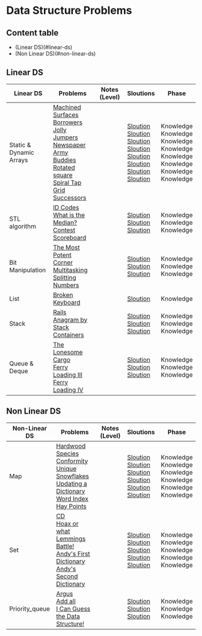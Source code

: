 # Data Structure Problems
## Content table
- (Linear DS)(#linear-ds)
- (Non Linear DS)(#non-linear-ds)


## Linear DS
Linear DS  | Problems | Notes (Level)| Sloutions| Phase
-------------| -------------   |-------------| -------------|-------------
Static & <br> Dynamic Arrays| [Machined Surfaces](https://uva.onlinejudge.org/index.php?option=com_onlinejudge&Itemid=8&page=show_problem&problem=355)<br> [Borrowers](https://uva.onlinejudge.org/index.php?option=com_onlinejudge&Itemid=8&page=show_problem&problem=166)<br>[Jolly Jumpers](https://uva.onlinejudge.org/index.php?option=com_onlinejudge&Itemid=8&page=show_problem&problem=979)<br>[Newspaper](https://uva.onlinejudge.org/index.php?option=com_onlinejudge&Itemid=8&page=show_problem&problem=2315)<br>[Army Buddies](https://uva.onlinejudge.org/index.php?option=onlinejudge&page=show_problem&problem=3778)<br> [Rotated square](https://uva.onlinejudge.org/index.php?option=onlinejudge&page=show_problem&problem=1796)<br>[Spiral Tap](https://uva.onlinejudge.org/index.php?option=onlinejudge&page=show_problem&problem=1861)<br>[Grid Successors](https://uva.onlinejudge.org/index.php?option=onlinejudge&page=show_problem&problem=2628)| <br><br><br><br><br>| [Sloution](https://github.com/basmaashouur/Competitive-Programming/blob/master/Solutions-library/data-strcture-solutions%20/414-UVa.cpp)<br>[Sloution](https://github.com/basmaashouur/Competitive-Programming/blob/master/Solutions-library/data-strcture-solutions%20/230-UVa.cpp)<br> [Sloution](https://github.com/basmaashouur/Competitive-Programming/blob/master/Solutions-library/data-strcture-solutions%20/10038-UVa.cpp)<br> [Sloution](https://github.com/basmaashouur/Competitive-Programming/blob/master/Solutions-library/data-strcture-solutions%20/11340-UVa.cpp)<br> [Sloution](https://github.com/basmaashouur/Competitive-Programming/blob/master/Solutions-library/data-strcture-solutions%20/12356-UVa.cpp)<br>[Sloution]()<br>[Sloution]()<br>[Sloution]()<br>| Knowledge <br> Knowledge <br> Knowledge <br> Knowledge <br> Knowledge <br>Knowledge <br>Knowledge <br>Knowledge 
STL algorithm|[ID Codes](https://uva.onlinejudge.org/index.php?option=com_onlinejudge&Itemid=8&page=show_problem&problem=82)<br>[What is the Median?](https://uva.onlinejudge.org/index.php?option=onlinejudge&page=show_problem&problem=1048)<br>[Contest Scoreboard](https://uva.onlinejudge.org/index.php?option=com_onlinejudge&Itemid=8&page=show_problem&problem=1199)||[Sloution](https://github.com/basmaashouur/Competitive-Programming/blob/master/Solutions-library/data-strcture-solutions%20/146-UVa.cpp)<br>[Sloution](https://github.com/basmaashouur/Competitive-Programming/blob/master/Solutions-library/data-strcture-solutions%20/10107-UVa.cpp)<br>[Sloution](https://github.com/basmaashouur/Competitive-Programming/blob/master/Solutions-library/data-strcture-solutions%20/10258-UVa.cpp)<br>|Knowledge <br> Knowledge <br> Knowledge <br>
Bit Manipulation|[The Most Potent Corner](https://uva.onlinejudge.org/index.php?option=com_onlinejudge&Itemid=8&page=show_problem&problem=1205)<br>[Multitasking](https://uva.onlinejudge.org/index.php?option=com_onlinejudge&Itemid=8&page=show_problem&problem=3077)<br>[Splitting Numbers](https://uva.onlinejudge.org/index.php?option=com_onlinejudge&Itemid=8&page=show_problem&problem=3084)||[Sloution]()<br>[Sloution]()<br>[Sloution](https://github.com/basmaashouur/Competitive-Programming/blob/master/Solutions-library/data-strcture-solutions%20/11933-UVa.cpp)<br>|Knowledge <br> Knowledge <br> Knowledge <br>
List|[Broken Keyboard](https://uva.onlinejudge.org/index.php?option=com_onlinejudge&Itemid=8&page=show_problem&problem=3139)||[Sloution](https://github.com/basmaashouur/Competitive-Programming/blob/master/Solutions-library/data-strcture-solutions%20/11988-UVa.cpp)<br>|Knowledge <br> 
Stack|[Rails](https://uva.onlinejudge.org/index.php?option=onlinejudge&page=show_problem&problem=455)<br>[Anagram by Stack](https://uva.onlinejudge.org/index.php?option=onlinejudge&page=show_problem&problem=673)<br>[Containers](https://uva.onlinejudge.org/index.php?option=com_onlinejudge&Itemid=8&page=show_problem&problem=3503)<br>||[Sloution](https://github.com/basmaashouur/Competitive-Programming/blob/master/Solutions-library/data-strcture-solutions%20/514-UVa.cpp)<br>[Sloution]()<br>[Sloution](https://github.com/basmaashouur/Competitive-Programming/blob/master/Solutions-library/data-strcture-solutions%20/1062-UVa.cpp)<br>|Knowledge <br> Knowledge <br> Knowledge <br>
Queue & Deque|[The Lonesome Cargo](https://uva.onlinejudge.org/index.php?option=onlinejudge&page=show_problem&problem=1113)<br>[Ferry Loading III](https://uva.onlinejudge.org/index.php?option=onlinejudge&page=show_problem&problem=1842)<br>[Ferry Loading IV](https://uva.onlinejudge.org/index.php?option=com_onlinejudge&Itemid=8&page=show_problem&problem=1975)<br>||[Sloution]()<br>[Sloution]()<br>[Sloution]()<br>|Knowledge <br> Knowledge <br> Knowledge <br>



## Non Linear DS
Non-Linear DS  | Problems | Notes (Level)| Sloutions| Phase
-------------| -------------   |-------------| -------------|-------------
Map | [Hardwood Species](https://uva.onlinejudge.org/index.php?option=com_onlinejudge&Itemid=8&category=24&page=show_problem&problem=1167)<br> [Conformity](https://uva.onlinejudge.org/index.php?option=com_onlinejudge&Itemid=8&category=24&page=show_problem&problem=2261)<br>[Unique Snowflakes](https://uva.onlinejudge.org/index.php?option=com_onlinejudge&Itemid=8&category=24&page=show_problem&problem=2619)<br> [Updating a Dictionary](https://uva.onlinejudge.org/index.php?option=com_onlinejudge&Itemid=8&page=show_problem&problem=3948)<br>[Word Index](https://uva.onlinejudge.org/index.php?option=com_onlinejudge&Itemid=8&page=show_problem&problem=358)<br>[Hay Points](https://uva.onlinejudge.org/index.php?option=com_onlinejudge&Itemid=8&category=631&page=show_problem&problem=1236)<br>||[Sloution](https://github.com/basmaashouur/Competitive-Programming/blob/master/Solutions-library/data-strcture-solutions%20/10226-UVa.cpp)<br>[Sloution](https://github.com/basmaashouur/Competitive-Programming/blob/master/Solutions-library/data-strcture-solutions%20/11286-UVa.cpp)<br>[Sloution]()<br>[Sloution]()<br>[Sloution]()<br>[Sloution](https://github.com/basmaashouur/Competitive-Programming/blob/master/Solutions-library/data-strcture-solutions%20/10295-UVa.cpp)<br>|Knowledge <br> Knowledge <br> Knowledge <br> Knowledge <br> Knowledge <br> Knowledge <br>
Set |[CD](https://uva.onlinejudge.org/index.php?option=com_onlinejudge&Itemid=8&page=show_problem&category=24&problem=2949&mosmsg=Submission+received+with+ID+20995382)<br> [Hoax or what](https://uva.onlinejudge.org/index.php?option=com_onlinejudge&Itemid=8&category=24&page=show_problem&problem=2077)<br>[Lemmings Battle!](https://uva.onlinejudge.org/index.php?option=com_onlinejudge&Itemid=8&category=24&page=show_problem&problem=919)<br>[Andy's First Dictionary](https://uva.onlinejudge.org/index.php?option=onlinejudge&Itemid=99999999&page=show_problem&category=&problem=1756&mosmsg=Submission+received+with+ID+21029588)<br> [Andy's Second Dictionary](https://uva.onlinejudge.org/index.php?option=onlinejudge&page=show_problem&problem=2003)| |[Sloution](https://github.com/basmaashouur/Competitive-Programming/blob/master/Solutions-library/data-strcture-solutions%20/11894-UVa.cpp)<br>[Sloution](https://github.com/basmaashouur/Competitive-Programming/blob/master/Solutions-library/data-strcture-solutions%20/11136-UVa.cpp)<br>[Sloution](https://github.com/basmaashouur/Competitive-Programming/blob/master/Solutions-library/data-strcture-solutions%20/978-UVa.cpp)<br>[Sloution](https://github.com/basmaashouur/Competitive-Programming/blob/master/Solutions-library/data-strcture-solutions%20/10815-UVa.cpp)<br>[Sloution]() |Knowledge <br> Knowledge <br> Knowledge <br> Knowledge <br> Knowledge <br>
Priority_queue |[Argus](https://uva.onlinejudge.org/index.php?option=com_onlinejudge&Itemid=8&category=24&page=show_problem&problem=3644)<br>[Add all](https://uva.onlinejudge.org/index.php?option=com_onlinejudge&Itemid=8&category=24&page=show_problem&problem=1895)<br>[I Can Guess the Data Structure!](https://uva.onlinejudge.org/index.php?option=com_onlinejudge&Itemid=8&category=24&page=show_problem&problem=3146) | |[Sloution](https://github.com/basmaashouur/Competitive-Programming/blob/master/Solutions-library/data-strcture-solutions%20/1203-UVa.cpp)<br>[Sloution](https://github.com/basmaashouur/Competitive-Programming/blob/master/Solutions-library/data-strcture-solutions%20/10954-UVa.cpp)<br>[Sloution](https://github.com/basmaashouur/Competitive-Programming/blob/master/Solutions-library/data-strcture-solutions%20/11995-UVa.cpp)<br> |Knowledge <br> Knowledge <br> Knowledge <br>
